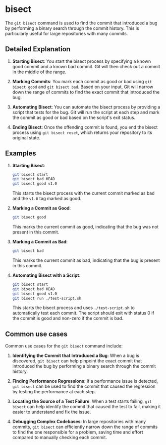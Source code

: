 # bisect

The `git bisect` command is used to find the commit that introduced a bug by performing a binary search through the commit history. This is particularly useful for large repositories with many commits.

## Detailed Explanation

1. **Starting Bisect**: You start the bisect process by specifying a known good commit and a known bad commit. Git will then check out a commit in the middle of the range.

2. **Marking Commits**: You mark each commit as good or bad using `git bisect good` and `git bisect bad`. Based on your input, Git will narrow down the range of commits to find the exact commit that introduced the bug.

3. **Automating Bisect**: You can automate the bisect process by providing a script that tests for the bug. Git will run the script at each step and mark the commit as good or bad based on the script's exit status.

4. **Ending Bisect**: Once the offending commit is found, you end the bisect process using `git bisect reset`, which returns your repository to its original state.

## Examples

1. **Starting Bisect**:
   ```sh
   git bisect start
   git bisect bad HEAD
   git bisect good v1.0
   ```
   This starts the bisect process with the current commit marked as bad and the `v1.0` tag marked as good.

2. **Marking a Commit as Good**:
   ```sh
   git bisect good
   ```
   This marks the current commit as good, indicating that the bug was not present in this commit.

3. **Marking a Commit as Bad**:
   ```sh
   git bisect bad
   ```
   This marks the current commit as bad, indicating that the bug is present in this commit.

4. **Automating Bisect with a Script**:
   ```sh
   git bisect start
   git bisect bad HEAD
   git bisect good v1.0
   git bisect run ./test-script.sh
   ```
   This starts the bisect process and uses `./test-script.sh` to automatically test each commit. The script should exit with status 0 if the commit is good and non-zero if the commit is bad.

## Common use cases
Common use cases for the `git bisect` command include:

1. **Identifying the Commit that Introduced a Bug**: When a bug is discovered, `git bisect` can help pinpoint the exact commit that introduced the bug by performing a binary search through the commit history.

2. **Finding Performance Regressions**: If a performance issue is detected, `git bisect` can be used to find the commit that caused the regression by testing the performance at each step.

3. **Locating the Source of a Test Failure**: When a test starts failing, `git bisect` can help identify the commit that caused the test to fail, making it easier to understand and fix the issue.

4. **Debugging Complex Codebases**: In large repositories with many commits, `git bisect` can efficiently narrow down the range of commits to find the one responsible for a problem, saving time and effort compared to manually checking each commit.